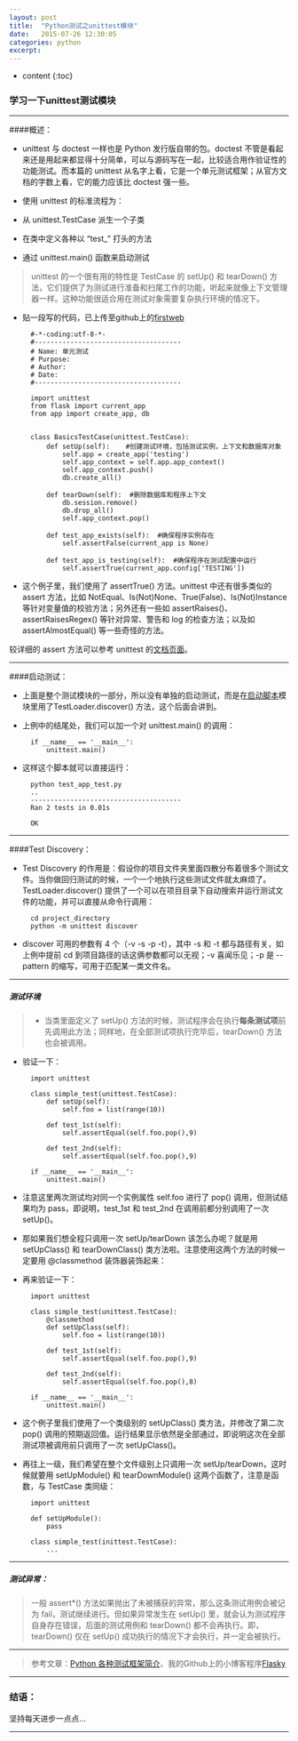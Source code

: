 ```yaml
---
layout: post
title:  "Python测试之unittest模块"
date:   2015-07-26 12:30:05
categories: python
excerpt: 
---
```


* content
{:toc}


### 学习一下unittest测试模块

---

####概述：

* unittest 与 doctest 一样也是 Python 发行版自带的包。doctest 不管是看起来还是用起来都显得十分简单，可以与源码写在一起，比较适合用作验证性的功能测试。而本篇的 unittest 从名字上看，它是一个单元测试框架；从官方文档的字数上看，它的能力应该比 doctest 强一些。

* 使用 unittest 的标准流程为：

 - 从 unittest.TestCase 派生一个子类
 
 - 在类中定义各种以 “test_” 打头的方法
 
 - 通过 unittest.main() 函数来启动测试
 
> unittest 的一个很有用的特性是 TestCase 的 setUp() 和 tearDown() 方法，它们提供了为测试进行准备和扫尾工作的功能，听起来就像上下文管理器一样。这种功能很适合用在测试对象需要复杂执行环境的情况下。

* 贴一段写的代码，已上传至github上的[firstweb](https://github.com/snowdream1314/firstweb/tree/master/flasky)

        #-*-coding:utf-8-*-
        #-------------------------------------
        # Name: 单元测试
        # Purpose: 
        # Author:
        # Date:
        #-------------------------------------

        import unittest
        from flask import current_app
        from app import create_app, db


        class BasicsTestCase(unittest.TestCase):
            def setUp(self):    #创建测试环境，包括测试实例，上下文和数据库对象
                self.app = create_app('testing')
                self.app_context = self.app.app_context()
                self.app_context.push()
                db.create_all()

            def tearDown(self):  #删除数据库和程序上下文
                db.session.remove()
                db.drop_all()
                self.app_context.pop()

            def test_app_exists(self):  #确保程序实例存在
                self.assertFalse(current_app is None)

            def test_app_is_testing(self):  #确保程序在测试配置中运行
                self.assertTrue(current_app.config['TESTING'])

* 这个例子里，我们使用了 assertTrue() 方法。unittest 中还有很多类似的 assert 方法，比如 NotEqual、Is(Not)None、True(False)、Is(Not)Instance 等针对变量值的校验方法；另外还有一些如 assertRaises()、assertRaisesRegex() 等针对异常、警告和 log 的检查方法；以及如 assertAlmostEqual() 等一些奇怪的方法。

较详细的 assert 方法可以参考 unittest 的[文档页面](https://docs.python.org/3/library/unittest.html?highlight=test#assert-methods)。

---

####启动测试：

* 上面是整个测试模块的一部分，所以没有单独的启动测试，而是在[启动脚本](https://github.com/snowdream1314/firstweb/blob/master/flasky/manage.py)模块里用了TestLoader.discover() 方法，这个后面会讲到。

* 上例中的结尾处，我们可以加一个对 unittest.main() 的调用： 

        if __name__ == '__main__':
            unittest.main()
            
* 这样这个脚本就可以直接运行：

        python test_app_test.py
        ..
        --------------------------------------
        Ran 2 tests in 0.01s

        OK
        
---

####Test Discovery：

* Test Discovery 的作用是：假设你的项目文件夹里面四散分布着很多个测试文件。当你做回归测试的时候，一个一个地执行这些测试文件就太麻烦了。TestLoader.discover() 提供了一个可以在项目目录下自动搜索并运行测试文件的功能，并可以直接从命令行调用：

        cd project_directory
        python -m unittest discover
        
* discover 可用的参数有 4 个（-v -s -p -t），其中 -s 和 -t 都与路径有关，如上例中提前 cd 到项目路径的话这俩参数都可以无视；-v 喜闻乐见；-p 是 --pattern 的缩写，可用于匹配某一类文件名。

---

##### 测试环境

> * 当类里面定义了 setUp() 方法的时候，测试程序会在执行**每条测试项**前先调用此方法；同样地，在全部测试项执行完毕后，tearDown() 方法也会被调用。

* 验证一下：

        import unittest

        class simple_test(unittest.TestCase):
            def setUp(self):
                self.foo = list(range(10))

            def test_1st(self):
                self.assertEqual(self.foo.pop(),9)

            def test_2nd(self):
                self.assertEqual(self.foo.pop(),9)

        if __name__ == '__main__':
            unittest.main()
            
* 注意这里两次测试均对同一个实例属性 self.foo 进行了 pop() 调用，但测试结果均为 pass，即说明，test_1st 和 test_2nd 在调用前都分别调用了一次 setUp()。

* 那如果我们想全程只调用一次 setUp/tearDown 该怎么办呢？就是用 setUpClass() 和 tearDownClass() 类方法啦。注意使用这两个方法的时候一定要用 @classmethod 装饰器装饰起来：

* 再来验证一下：

        import unittest

        class simple_test(unittest.TestCase):
            @classmethod
            def setUpClass(self):
                self.foo = list(range(10))

            def test_1st(self):
                self.assertEqual(self.foo.pop(),9)

            def test_2nd(self):
                self.assertEqual(self.foo.pop(),8)

        if __name__ == '__main__':
            unittest.main()
    
* 这个例子里我们使用了一个类级别的 setUpClass() 类方法，并修改了第二次 pop() 调用的预期返回值。运行结果显示依然是全部通过，即说明这次在全部测试项被调用前只调用了一次 setUpClass()。

* 再往上一级，我们希望在整个文件级别上只调用一次 setUp/tearDown，这时候就要用 setUpModule() 和 tearDownModule() 这两个函数了，注意是函数，与 TestCase 类同级：

        import unittest

        def setUpModule():
            pass

        class simple_test(inittest.TestCase):
            ...
            
---
            
##### 测试异常：

> 一般 assert*() 方法如果抛出了未被捕获的异常，那么这条测试用例会被记为 fail，测试继续进行。但如果异常发生在 setUp() 里，就会认为测试程序自身存在错误，后面的测试用例和 tearDown() 都不会再执行。即，tearDown() 仅在 setUp() 成功执行的情况下才会执行，并一定会被执行。

---

> 参考文章：[Python 各种测试框架简介](http://my.oschina.net/lionets/blog/268704)、我的Github上的小博客程序[Flasky](https://github.com/snowdream1314/firstweb/tree/master/flasky)

---

### 结语：

坚持每天进步一点点...

---